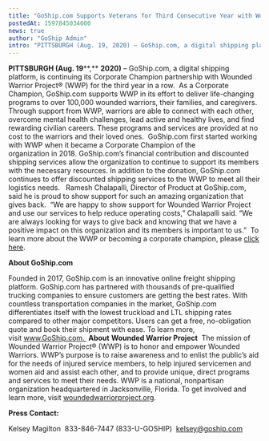 ```yaml
---
title: "GoShip.com Supports Veterans for Third Consecutive Year with Wounded Warrior Project®"
postedAt: 1597845034000
news: true
author: "GoShip Admin"
intro: "PITTSBURGH (Aug. 19, 2020) – GoShip.com, a digital shipping platform, is continuing its Corporate Champion partnership with Wounded Warrior Project® (WWP) for the third year in a row.  As a Corporate Champion, GoShip.com supports WWP in its effort to deliver life-changing programs to over 100,000 wounded warriors, their families, and caregivers. Through support from WWP, warriors are able to connect with each other, overcome mental health challenges, lead active and healthy lives, and find rewarding civilia"
---
```

**PITTSBURGH (****Aug. 1****9****,** **2020)** – GoShip.com, a digital shipping platform, is continuing its Corporate Champion partnership with Wounded Warrior Project® (WWP) for the third year in a row.  As a Corporate Champion, GoShip.com supports WWP in its effort to deliver life-changing programs to over 100,000 wounded warriors, their families, and caregivers. Through support from WWP, warriors are able to connect with each other, overcome mental health challenges, lead active and healthy lives, and find rewarding civilian careers. These programs and services are provided at no cost to the warriors and their loved ones.  GoShip.com first started working with WWP when it became a Corporate Champion of the organization in 2018. GoShip.com’s financial contribution and discounted shipping services allow the organization to continue to support its members with the necessary resources. In addition to the donation, GoShip.com continues to offer discounted shipping services to the WWP to meet all their logistics needs.   Ramesh Chalapalli, Director of Product at GoShip.com, said he is proud to show support for such an amazing organization that gives back.  “We are happy to show support for Wounded Warrior Project and use our services to help reduce operating costs,” Chalapalli said. “We are always looking for ways to give back and knowing that we have a positive impact on this organization and its members is important to us.”  To learn more about the WWP or becoming a corporate champion, please [click here](https://support.woundedwarriorproject.org/default.aspx?tsid=12140). 

**About GoShip.com** 

Founded in 2017, GoShip.com is an innovative online freight shipping platform. GoShip.com has partnered with thousands of pre-qualified trucking companies to ensure customers are getting the best rates. With countless transportation companies in the market, GoShip.com differentiates itself with the lowest truckload and LTL shipping rates compared to other major competitors. Users can get a free, no-obligation quote and book their shipment with ease. To learn more, visit www.GoShip.com.  **About** **Wounded Warrior Project**  The mission of Wounded Warrior Project® (WWP) is to honor and empower Wounded Warriors. WWP’s purpose is to raise awareness and to enlist the public’s aid for the needs of injured service members, to help injured servicemen and women aid and assist each other, and to provide unique, direct programs and services to meet their needs. WWP is a national, nonpartisan organization headquartered in Jacksonville, Florida. To get involved and learn more, visit [woundedwarriorproject.org](http://woundedwarriorproject.org/). 

**Press Contact:** 

Kelsey Magilton  833-846-7447 (833-U-GOSHIP)  [kelsey@goship.com](mailto:kelsey@goship.com)
